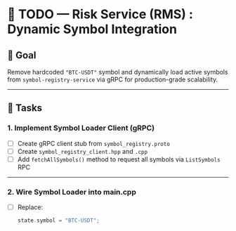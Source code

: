# 🧠 TODO — Risk Service (RMS) : Dynamic Symbol Integration

## 🎯 Goal

Remove hardcoded `"BTC-USDT"` symbol and dynamically load active symbols from `symbol-registry-service` via gRPC for production-grade scalability.

---

## 📌 Tasks

### 1. Implement Symbol Loader Client (gRPC)

- [ ] Create gRPC client stub from `symbol_registry.proto`
- [ ] Create `symbol_registry_client.hpp` and `.cpp`
- [ ] Add `fetchAllSymbols()` method to request all symbols via `ListSymbols` RPC

---

### 2. Wire Symbol Loader into main.cpp

- [ ] Replace:
  ```cpp
  state.symbol = "BTC-USDT";
  ```
